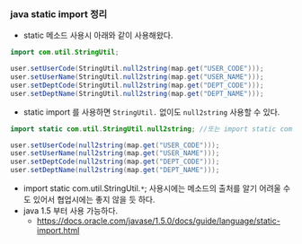 ### java static import 정리

* static 메소드 사용시 아래와 같이 사용해왔다.
```java
import com.util.StringUtil;

user.setUserCode(StringUtil.null2string(map.get("USER_CODE")));
user.setUserName(StringUtil.null2string(map.get("USER_NAME")));
user.setDeptCode(StringUtil.null2string(map.get("DEPT_CODE")));
user.setDeptName(StringUtil.null2string(map.get("DEPT_NAME")));
```

* static import 를 사용하면 <code>StringUtil.</code> 없이도 <code>null2string</code> 사용할 수 있다.
```java
import static com.util.StringUtil.null2string; //또는 import static com.util.StringUtil.*;

user.setUserCode(null2string(map.get("USER_CODE")));
user.setUserName(null2string(map.get("USER_NAME")));
user.setDeptCode(null2string(map.get("DEPT_CODE")));
user.setDeptName(null2string(map.get("DEPT_NAME")));
```

* import static com.util.StringUtil.<code>*</code>; 사용시에는 메소드의 출처를 알기 어려울 수도 있어서 협업시에는 좋지 않을 듯 하다.  
* java 1.5 부터 사용 가능하다.
  * https://docs.oracle.com/javase/1.5.0/docs/guide/language/static-import.html
